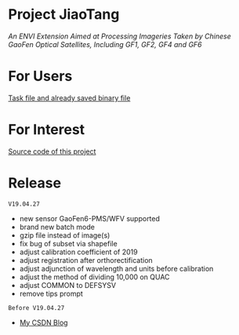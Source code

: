 # Project JiaoTang
*An ENVI Extension Aimed at Processing Imageries Taken by Chinese GaoFen Optical Satellites, Including GF1, GF2, GF4 and GF6*
# For Users
[Task file and already saved binary file](https://github.com/desertstsung/Project_JiaoTang/tree/master/userFile#about)
# For Interest
[Source code of this project](https://github.com/desertstsung/Project_JiaoTang/tree/master/sourceCode#all-pro-files)
# Release
``V19.04.27``
+ new sensor GaoFen6-PMS/WFV supported
+ brand new batch mode
+ gzip file instead of image(s)
+ fix bug of subset via shapefile
+ adjust calibration coefficient of 2019
+ adjust registration after orthorectification
+ adjust adjunction of wavelength and units before calibration
+ adjust the method of dividing 10,000 on QUAC
+ adjust COMMON to DEFSYSV
+ remove tips prompt

``Before V19.04.27``
+ [My CSDN Blog](https://blog.csdn.net/desertsTsung/article/details/84679969)
